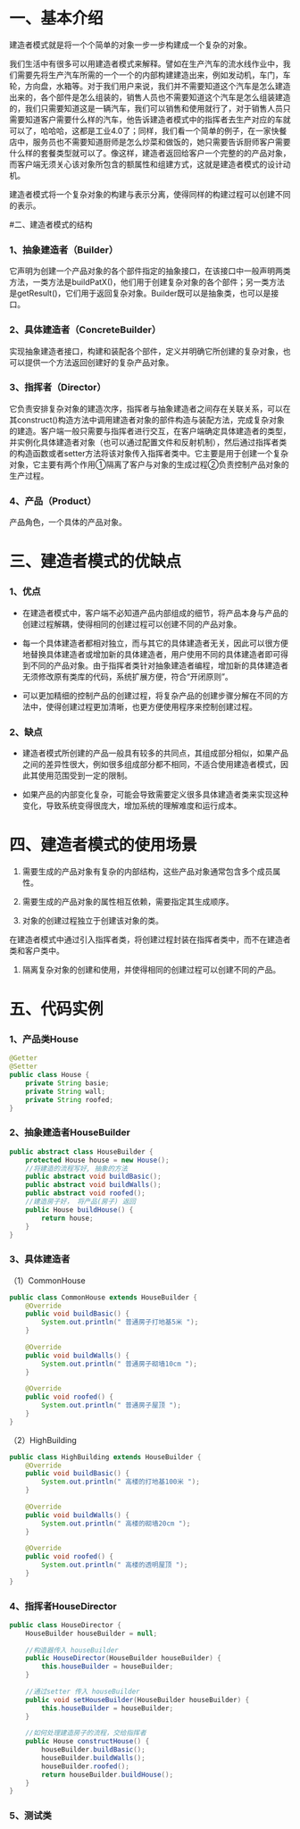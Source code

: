 # 一、基本介绍

建造者模式就是将一个个简单的对象一步一步构建成一个复杂的对象。

我们生活中有很多可以用建造者模式来解释。譬如在生产汽车的流水线作业中，我们需要先将生产汽车所需的一个一个的内部构建建造出来，例如发动机，车门，车轮，方向盘，水箱等。对于我们用户来说，我们并不需要知道这个汽车是怎么建造出来的，各个部件是怎么组装的，销售人员也不需要知道这个汽车是怎么组装建造的，我们只需要知道这是一辆汽车，我们可以销售和使用就行了，对于销售人员只需要知道客户需要什么样的汽车，他告诉建造者模式中的指挥者去生产对应的车就可以了，哈哈哈，这都是工业4.0了；同样，我们看一个简单的例子，在一家快餐店中，服务员也不需要知道厨师是怎么炒菜和做饭的，她只需要告诉厨师客户需要什么样的套餐类型就可以了。像这样，建造者返回给客户一个完整的的产品对象，而客户端无须关心该对象所包含的额属性和组建方式，这就是建造者模式的设计动机。

建造者模式将一个复杂对象的构建与表示分离，使得同样的构建过程可以创建不同的表示。

#二、建造者模式的结构

### 1、抽象建造者（Builder）
它声明为创建一个产品对象的各个部件指定的抽象接口，在该接口中一般声明两类方法，一类方法是buildPatX()，他们用于创建复杂对象的各个部件；另一类方法是getResult()，它们用于返回复杂对象。Builder既可以是抽象类，也可以是接口。

### 2、具体建造者（ConcreteBuilder）
实现抽象建造者接口，构建和装配各个部件，定义并明确它所创建的复杂对象，也可以提供一个方法返回创建好的复杂产品对象。

### 3、指挥者（Director）
它负责安排复杂对象的建造次序，指挥者与抽象建造者之间存在关联关系，可以在其construct()构造方法中调用建造者对象的部件构造与装配方法，完成复杂对象的建造。客户端一般只需要与指挥者进行交互，在客户端确定具体建造者的类型，并实例化具体建造者对象（也可以通过配置文件和反射机制），然后通过指挥者类的构造函数或者setter方法将该对象传入指挥者类中。它主要是用于创建一个复杂对象，它主要有两个作用①隔离了客户与对象的生成过程②负责控制产品对象的生产过程。

### 4、产品（Product）
产品角色，一个具体的产品对象。

# 三、建造者模式的优缺点
### 1、优点
- 在建造者模式中，客户端不必知道产品内部组成的细节，将产品本身与产品的创建过程解耦，使得相同的创建过程可以创建不同的产品对象。

-  每一个具体建造者都相对独立，而与其它的具体建造者无关，因此可以很方便地替换具体建造者或增加新的具体建造者，用户使用不同的具体建造者即可得到不同的产品对象。由于指挥者类针对抽象建造者编程，增加新的具体建造者无须修改原有类库的代码，系统扩展方便，符合“开闭原则”。

- 可以更加精细的控制产品的创建过程，将复杂产品的创建步骤分解在不同的方法中，使得创建过程更加清晰，也更方便使用程序来控制创建过程。

### 2、缺点
- 建造者模式所创建的产品一般具有较多的共同点，其组成部分相似，如果产品之间的差异性很大，例如很多组成部分都不相同，不适合使用建造者模式，因此其使用范围受到一定的限制。

- 如果产品的内部变化复杂，可能会导致需要定义很多具体建造者类来实现这种变化，导致系统变得很庞大，增加系统的理解难度和运行成本。

# 四、建造者模式的使用场景
1. 需要生成的产品对象有复杂的内部结构，这些产品对象通常包含多个成员属性。

1. 需要生成的产品对象的属性相互依赖，需要指定其生成顺序。

1. 对象的创建过程独立于创建该对象的类。

在建造者模式中通过引入指挥者类，将创建过程封装在指挥者类中，而不在建造者类和客户类中。

1. 隔离复杂对象的创建和使用，并使得相同的创建过程可以创建不同的产品。
# 五、代码实例

### 1、产品类House 
```java
@Getter
@Setter
public class House {
    private String basie;
    private String wall;
    private String roofed;
}
```
### 2、抽象建造者HouseBuilder 
```java
public abstract class HouseBuilder {
    protected House house = new House();
    //将建造的流程写好, 抽象的方法
    public abstract void buildBasic();
    public abstract void buildWalls();
    public abstract void roofed();
    //建造房子好， 将产品(房子) 返回
    public House buildHouse() {
        return house;
    }
}
```
### 3、具体建造者
（1）CommonHouse 
```java
public class CommonHouse extends HouseBuilder {
    @Override
    public void buildBasic() {
        System.out.println(" 普通房子打地基5米 ");
    }
 
    @Override
    public void buildWalls() {
        System.out.println(" 普通房子砌墙10cm ");
    }
 
    @Override
    public void roofed() {
        System.out.println(" 普通房子屋顶 ");
    }
}
```
（2）HighBuilding 
```java
public class HighBuilding extends HouseBuilder {
    @Override
    public void buildBasic() {
        System.out.println(" 高楼的打地基100米 ");
    }
 
    @Override
    public void buildWalls() {
        System.out.println(" 高楼的砌墙20cm ");
    }
 
    @Override
    public void roofed() {
        System.out.println(" 高楼的透明屋顶 ");
    }
}
```

### 4、指挥者HouseDirector 
```java
public class HouseDirector {
    HouseBuilder houseBuilder = null;
 
    //构造器传入 houseBuilder
    public HouseDirector(HouseBuilder houseBuilder) {
        this.houseBuilder = houseBuilder;
    }
 
    //通过setter 传入 houseBuilder
    public void setHouseBuilder(HouseBuilder houseBuilder) {
        this.houseBuilder = houseBuilder;
    }
 
    //如何处理建造房子的流程，交给指挥者
    public House constructHouse() {
        houseBuilder.buildBasic();
        houseBuilder.buildWalls();
        houseBuilder.roofed();
        return houseBuilder.buildHouse();
    }
}
```
### 5、测试类
  
